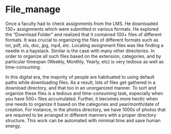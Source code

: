 # File_manage
Once a faculty had to check assignments from the LMS. He downloaded 130+ assignments which were submitted in various formats. He explored the “Download Folder” and realized that it contained 100+ files of different formats. It was crucial to organizing the files of different formats such as txt, pdf, xls, doc, jpg, mp4, etc. Locating assignment files was like finding a needle in a haystack. Similar is the case with many other directories. In order to organize all such files based on the extension, categories, and by particular timespan (Weekly, Monthly, Yearly, etc) is very tedious as well as time-consuming.


In this digital era, the majority of people are habituated to using default paths while downloading files. As a result, lots of files get gathered in a download directory, and that too in an unorganized manner.
To sort and organize these files is a tedious and time-consuming task, especially when you have 500+ files accumulated. Further, it becomes more hectic when one needs to organize it based on the categories and year/month/date of creation.
For instance, in the photos directory, we have 1000s of photos that are required to be arranged in different manners with a proper directory structure. This work can be automated with minimal time and save human energy.
